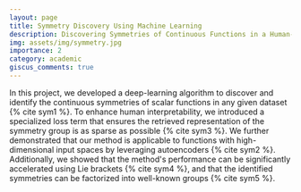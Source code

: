 ```yaml
---
layout: page
title: Symmetry Discovery Using Machine Learning
description: Discovering Symmetries of Continuous Functions in a Human-Interpretable Manner 
img: assets/img/symmetry.jpg
importance: 2
category: academic
giscus_comments: true
---
```

In this project, we developed a deep-learning algorithm to discover and identify the continuous symmetries of scalar functions in any given dataset {% cite sym1 %}. To enhance human interpretability, we introduced a specialized loss term that ensures the retrieved representation of the symmetry group is as sparse as possible {% cite sym3 %}. We further demonstrated that our method is applicable to functions with high-dimensional input spaces by leveraging autoencoders {% cite sym2 %}. Additionally, we showed that the method's performance can be significantly accelerated using Lie brackets {% cite sym4 %}, and that the identified symmetries can be factorized into well-known groups {% cite sym5 %}.
